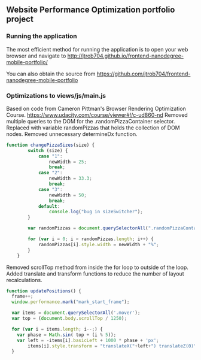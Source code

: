 ## Website Performance Optimization portfolio project

### Running the application

The most efficient method for running the application is to open your web browser and navigate to http://jtrob704.github.io/frontend-nanodegree-mobile-portfolio/

You can also obtain the source from https://github.com/jtrob704/frontend-nanodegree-mobile-portfolio

### Optimizations to views/js/main.js

Based on code from Cameron Pittman's Browser Rendering Optimization Course. https://www.udacity.com/course/viewer#!/c-ud860-nd
Removed multiple queries to the DOM for the .randomPizzaContainer selector. Replaced with variable randomPizzas that holds the collection of DOM nodes.
Removed unnecessary determineDx function.

```javascript
function changePizzaSizes(size) {
        switch (size) {
            case "1":
                newWidth = 25;
                break;
            case "2":
                newWidth = 33.3;
                break;
            case "3":
                newWidth = 50;
                break;
            default:
                console.log("bug in sizeSwitcher");
        }

        var randomPizzas = document.querySelectorAll(".randomPizzaContainer");

        for (var i = 0; i < randomPizzas.length; i++) {
            randomPizzas[i].style.width = newWidth + "%";
        }
    }
```

 Removed scrollTop method from inside the for loop to outside of the loop.  
 Added translate and transform functions to reduce the number of layout recalculations.

```javascript
function updatePositions() {
  frame++;
  window.performance.mark("mark_start_frame");

  var items = document.querySelectorAll('.mover');
  var top = (document.body.scrollTop / 1250);

  for (var i = items.length; i--;) {
    var phase = Math.sin( top + (i % 5));
    var left = -items[i].basicLeft + 1000 * phase + 'px';
        items[i].style.transform = "translateX("+left+") translateZ(0)";
  }
```
